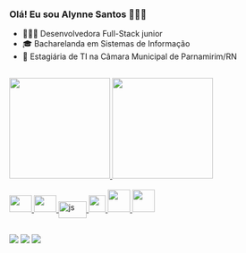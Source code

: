 ### Olá! Eu sou Alynne Santos 👩🏻‍🦰

<ul>
  <li>👩🏻‍💻 Desenvolvedora Full-Stack junior</li>
  <li>🎓 Bacharelanda em Sistemas de Informação</li>
  <li>💼 Estagiária de TI na Câmara Municipal de Parnamirim/RN</li>
</ul>

##

<div>
  <a href="https://github.com/alynnesantos">
  <img height="180em" src="https://github-readme-stats.vercel.app/api?username=alynnesantos&show_icons=true&theme=dark"/>
  <img height="180em" src="https://github-readme-stats.vercel.app/api/top-langs/?username=alynnesantos&layout=compact&langs_count=16&theme=dark"/>
</div>
<div style="display: inline block"><br>
  <img align="center” alt="html" height="30" width="40" src="https://cdn.jsdelivr.net/gh/devicons/devicon@latest/icons/html5/html5-original.svg">
  <img align="center” alt="css" height="30" width="40" src="https://cdn.jsdelivr.net/gh/devicons/devicon@latest/icons/css3/css3-original.svg">
  <img align="center" alt="js" height="30" width="50" src="https://cdn.jsdelivr.net/gh/devicons/devicon@latest/icons/javascript/javascript-original.svg">
  <img align="center” alt="bootstrap" height="30" width=-"40" src="https://cdn.jsdelivr.net/gh/devicons/devicon@latest/icons/bootstrap/bootstrap-original.svg">
  <img align="center” alt="php" height="40" width="40" src="https://cdn.jsdelivr.net/gh/devicons/devicon@latest/icons/php/php-original.svg">
  <img align="center” alt="laravel" height="40" width="40" src="https://cdn.jsdelivr.net/gh/devicons/devicon@latest/icons/laravel/laravel-original.svg">
</div>
    
##
<div>
  <a href="https://www.instagram.com/_alynnesantoss/" target=" blank"><img src="https://img.shields.io/badge/Instagram-E4405F?style=for-the-badge&logo=instagram&logoColor=white" target=" _blank"></a>
  <a href="www.linkedin.com/in/alynnesantos" target="_blank"><img src="https://img.shields.io/badge/LinkedIn-0077B5?style=for-the-badge&logo=linkedin&logoColor=white" target="_blank"></a>
  <a href ="alynnebianca774@gmail.com"><img src="https://img.shields.io/badge/Gmail-%23333?style=for-the-badge&logo=gmail&logoColor=white" target="_blank"></a>
</div>
